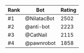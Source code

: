 Rank|Bot|Rating
---|---|---
#1|@NilatacBot|2502
#2|@anti-bot|2223
#3|@CatNail|2115
#4|@pawnrobot|1858
